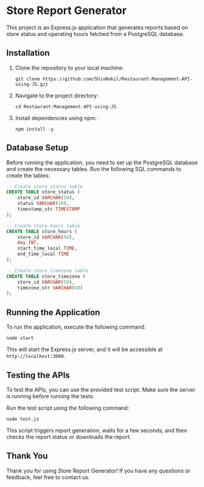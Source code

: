 # Store Report Generator

This project is an Express.js application that generates reports based on store status and operating hours fetched from a PostgreSQL database.

## Installation

1. Clone the repository to your local machine:

    ```
    git clone https://github.com/ShivNakil/Restaurant-Management-API-using-JS.git
    ```

2. Navigate to the project directory:

    ```
    cd Restaurant-Management-API-using-JS
    ```

3. Install dependencies using npm:

    ```
    npm install -y
    ```

## Database Setup

Before running the application, you need to set up the PostgreSQL database and create the necessary tables. Run the following SQL commands to create the tables:

```sql
-- Create store_status table
CREATE TABLE store_status (
    store_id VARCHAR(50),
    status VARCHAR(10),
    timestamp_utc TIMESTAMP
);

-- Create store_hours table
CREATE TABLE store_hours (
    store_id VARCHAR(50),
    day INT,
    start_time_local TIME,
    end_time_local TIME
);

-- Create store_timezone table
CREATE TABLE store_timezone (
    store_id VARCHAR(50),
    timezone_str VARCHAR(50)
);
```


## Running the Application

To run the application, execute the following command:

```
node start
```

This will start the Express.js server, and it will be accessible at `http://localhost:3000`.

## Testing the APIs

To test the APIs, you can use the provided test script. Make sure the server is running before running the tests.

Run the test script using the following command:

```
node test.js
```

This script triggers report generation, waits for a few seconds, and then checks the report status or downloads the report.

## Thank You

Thank you for using Store Report Generator! If you have any questions or feedback, feel free to contact us.
